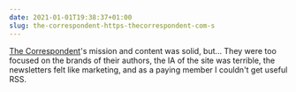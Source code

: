 ```yaml
---
date: 2021-01-01T19:38:37+01:00
slug: the-correspondent-https-thecorrespondent-com-s
---
```

[The Correspondent](https://thecorrespondent.com/)'s mission and content was solid, but… They were too focused on the brands of their authors, the IA of the site was terrible, the newsletters felt like marketing, and as a paying member I couldn't get useful RSS.


